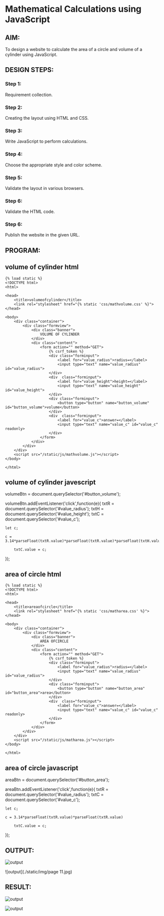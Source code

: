 # Mathematical Calculations using JavaScript
## AIM:
To design a website to calculate the area of a circle and volume of a cylinder using JavaScript.

## DESIGN STEPS:
### Step 1: 
Requirement collection.
### Step 2:
Creating the layout using HTML and CSS.
### Step 3:
Write JavaScript to perform calculations.
### Step 4:
Choose the appropriate style and color scheme.
### Step 5:
Validate the layout in various browsers.
### Step 6:
Validate the HTML code.
### Step 6:
Publish the website in the given URL.


## PROGRAM:
## volume of cylinder html 
```
{% load static %}
<!DOCTYPE html>
<html>

<head>
    <title>volumeofcylinder</title>
    <link rel="stylesheet" href="{% static 'css/mathvolume.css' %}">
</head>

<body>
    <div class="container">
        <div class="formview">
            <div class="banner">
                VOLUME OF CYLINDER
            </div>
            <div class="content">
                <form action="" method="GET">
                    {% csrf_token %}
                    <div class="forminput">
                        <label for="value_radius">radius=</label>
                        <input type="text" name="value_radius" id="value_radius">
                    </div>
                    <div  class="forminput">
                        <label for="value_height">height=</label>
                        <input type="text" name="value_height" id="value_height">
                    </div>                    
                    <div class="forminput">
                        <button type="button" name="button_volume" id="button_volume">volume</button>
                    </div>
                    <div  class="forminput">
                        <label for="value_c">answer=</label>
                        <input type="text" name="value_c" id="value_c" readonly>
                    </div> 
                </form>
            </div>
        </div>
    </div>
    <script src="/static/js/mathvolume.js"></script>
</body>

</html>
```
## volume of cylinder javescript

volumeBtn = document.querySelector('#button_volume');

volumeBtn.addEventListener('click',function(e){
    txtR = document.querySelector('#value_radius');
    txtH = document.querySelector('#value_height');
    txtC = document.querySelector('#value_c');

    let c;

    c = 3.14*parseFloat(txtR.value)*parseFloat(txtR.value)*parseFloat(txtH.value);

        txtC.value = c;
});


## area of circle html
```
{% load static %}
<!DOCTYPE html>
<html>

<head>
    <title>areaofcircle</title>
    <link rel="stylesheet" href="{% static 'css/matharea.css' %}">
</head>

<body>
    <div class="container">
        <div class="formview">
            <div class="banner">
                AREA OFCIRCLE
            </div>
            <div class="content">
                <form action="" method="GET">
                    {% csrf_token %}
                    <div class="forminput">
                        <label for="value_radius">radius=</label>
                        <input type="text" name="value_radius" id="value_radius">
                    </div>                  
                    <div class="forminput">
                        <button type="button" name="button_area" id="button_area">area</button>
                    </div>
                    <div  class="forminput">
                        <label for="value_c">answer=</label>
                        <input type="text" name="value_c" id="value_c" readonly>
                    </div> 
                </form>
            </div>
        </div>
    </div>
    <script src="/static/js/matharea.js"></script>
</body>

</html>
```
## area of circle javascript

areaBtn = document.querySelector('#button_area');

areaBtn.addEventListener('click',function(e){
    txtR = document.querySelector('#value_radius');
    txtC = document.querySelector('#value_c');

    let c;

    c = 3.14*parseFloat(txtR.value)*parseFloat(txtR.value)

        txtC.value = c;
});

## OUTPUT:
![output](./static/img/page10.jpg)

![output](./static/img/page 11.jpg)

## RESULT:
![output](./static/img/report8.jpg)

![output](./static/img/report9.jpg)

